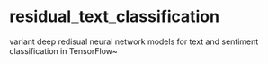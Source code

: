 # residual_text_classification
variant deep redisual neural network models for text and sentiment classification in TensorFlow~
